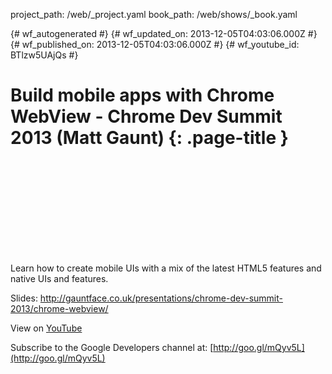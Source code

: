 project_path: /web/_project.yaml
book_path: /web/shows/_book.yaml

{# wf_autogenerated #}
{# wf_updated_on: 2013-12-05T04:03:06.000Z #}
{# wf_published_on: 2013-12-05T04:03:06.000Z #}
{# wf_youtube_id: BTlzw5UAjQs #}

# Build mobile apps with Chrome WebView - Chrome Dev Summit 2013 (Matt Gaunt) {: .page-title }


<div class="video-wrapper">
  <iframe class="devsite-embedded-youtube-video" data-video-id="BTlzw5UAjQs"
          data-autohide="1" data-showinfo="0" frameborder="0" allowfullscreen>
  </iframe>
</div>

Learn how to create mobile UIs with a mix of the latest HTML5 features and native UIs and features.

Slides: http://gauntface.co.uk/presentations/chrome-dev-summit-2013/chrome-webview/

View on [YouTube](https://youtu.be/BTlzw5UAjQs)

Subscribe to the Google Developers channel at: [http://goo.gl/mQyv5L](http://goo.gl/mQyv5L)
